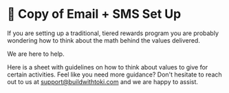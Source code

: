 # 📩 Copy of Email + SMS Set Up

If you are setting up a traditional, tiered rewards program you are probably wondering how to think about the math behind the values delivered.&#x20;

We are here to help.

Here is a sheet with guidelines on how to think about values to give for certain activities. Feel like you need more guidance? Don't hesitate to reach out to us at support@buildwithtoki.com and we are happy to assist.
